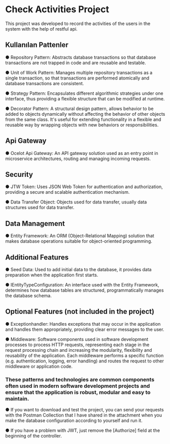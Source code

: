 
# Check Activities Project

This project was developed to record the activities of the users in the system with the help of restful api.

## Kullanılan Pattenler

● Repository Pattern: Abstracts database transactions so that database transactions are not trapped in code and are reusable and testable.

● Unit of Work Pattern: Manages multiple repository transactions as a single transaction, so that transactions are performed atomically and database transactions are consistent.

● Strategy Pattern: Encapsulates different algorithmic strategies under one interface, thus providing a flexible structure that can be modified at runtime.

● Decorator Pattern: A structural design pattern, allows behavior to be added to objects dynamically without affecting the behavior of other objects from the same class. It's useful for extending functionality in a flexible and reusable way by wrapping objects with new behaviors or responsibilities.

## Api Gateway

● Ocelot Api Gateway: An API gateway solution used as an entry point in microservice architectures, routing and managing incoming requests.

## Security

● JTW Token: Uses JSON Web Token for authentication and authorization, providing a secure and scalable authentication mechanism.

● Data Transfer Object: Objects used for data transfer, usually data structures used for data transfer.

## Data Management

● Entity Framework: An ORM (Object-Relational Mapping) solution that makes database operations suitable for object-oriented programming.

## Additional Features

● Seed Data: Used to add initial data to the database, it provides data preparation when the application first starts.

● IEntityTypeConfiguration: An interface used with the Entity Framework, determines how database tables are structured, programmatically manages the database schema. 

## Optional Features (not included in the project)

● Exceptionhandler: Handles exceptions that may occur in the application and handles them appropriately, providing clear error messages to the user.

● Middleware: Software components used in software development processes to process HTTP requests, representing each stage in the request processing chain and increasing the modularity, flexibility and reusability of the application. Each middleware performs a specific function (e.g. authentication, logging, error handling) and routes the request to other middleware or application code.


### These patterns and technologies are common components often used in modern software development projects and ensure that the application is robust, modular and easy to maintain.

● If you want to download and test the project, you can send your requests with the Postman Collection that I have shared in the attachment when you make the database configuration according to yourself and run it.

● If you have a problem with JWT, just remove the [Authorize] field at the beginning of the controller.
